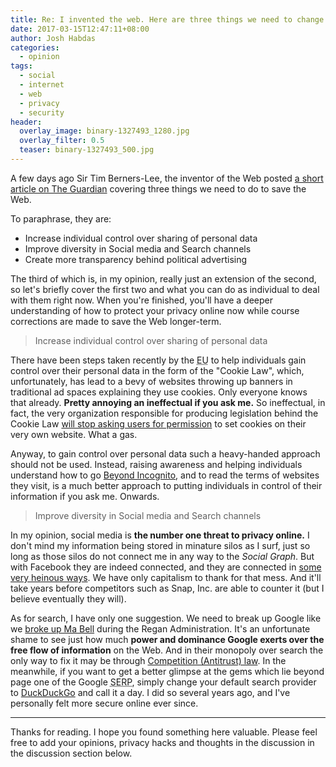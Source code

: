 ```yaml
---
title: Re: I invented the web. Here are three things we need to change to save it
date: 2017-03-15T12:47:11+08:00
author: Josh Habdas
categories:
  - opinion
tags:
  - social
  - internet
  - web
  - privacy
  - security
header:
  overlay_image: binary-1327493_1280.jpg
  overlay_filter: 0.5
  teaser: binary-1327493_500.jpg
---
```


A few days ago Sir Tim Berners-Lee, the inventor of the Web posted [a short article on The Guardian](https://www.theguardian.com/technology/2017/mar/11/tim-berners-lee-web-inventor-save-internet) covering three things we need to do to save the Web.

To paraphrase, they are:

- Increase individual control over sharing of personal data
- Improve diversity in Social media and Search channels
- Create more transparency behind political advertising

The third of which is, in my opinion, really just an extension of the second, so let's briefly cover the first two and what you can do as individual to deal with them right now. When you're finished, you'll have a deeper understanding of how to protect your privacy online now while course corrections are made to save the Web longer-term.

> Increase individual control over sharing of personal data

There have been steps taken recently by the <abbr title="European Union">EU</abbr> to help individuals gain control over their personal data in the form of the "Cookie Law", which, unfortunately, has lead to a bevy of websites throwing up banners in traditional ad spaces explaining they use cookies. Only everyone knows that already. **Pretty annoying an ineffectual if you ask me.** So ineffectual, in fact, the very organization responsible for producing legislation behind the Cookie Law [will stop asking users for permission](https://silktide.com/the-stupid-cookie-law-is-dead-at-last/) to set cookies on their very own website. What a gas.

Anyway, to gain control over personal data such a heavy-handed approach should not be used. Instead, raising awareness and helping individuals understand how to go [Beyond Incognito](https://hackcabin.com/post/beyond-incognito/), and to read the terms of websites they visit, is a much better approach to putting individuals in control of their information if you ask me. Onwards.

> Improve diversity in Social media and Search channels

In my opinion, social media is **the number one threat to privacy online.** I don't mind my information being stored in minature silos as I surf, just so long as those silos do not connect me in any way to the _Social Graph_. But with Facebook they are indeed connected, and they are connected in [some very heinous ways](https://medium.com/@jhabdas/what-i-learned-in-4-years-without-facebook-981fb68a64e2). We have only capitalism to thank for that mess. And it'll take years before competitors such as Snap, Inc. are able to counter it (but I believe eventually they will).

As for search, I have only one suggestion. We need to break up Google like we [broke up Ma Bell](https://en.wikipedia.org/wiki/Breakup_of_the_Bell_System) during the Regan Administration. It's an unfortunate shame to see just how much **power and dominance Google exerts over the free flow of information** on the Web. And in their monopoly over search the only way to fix it may be through [Competition (Antitrust) law](https://en.wikipedia.org/wiki/Competition_law). In the meanwhile, if you want to get a better glimpse at the gems which lie beyond page one of the Google <abbr title="Search Engine Results Page">SERP</abbr>, simply change your default search provider to [DuckDuckGo](https://duckduckgo.com/) and call it a day. I did so several years ago, and I've personally felt more secure online ever since.

---

Thanks for reading. I hope you found something here valuable. Please feel free to add your opinions, privacy hacks and thoughts in the discussion in the discussion section below.
